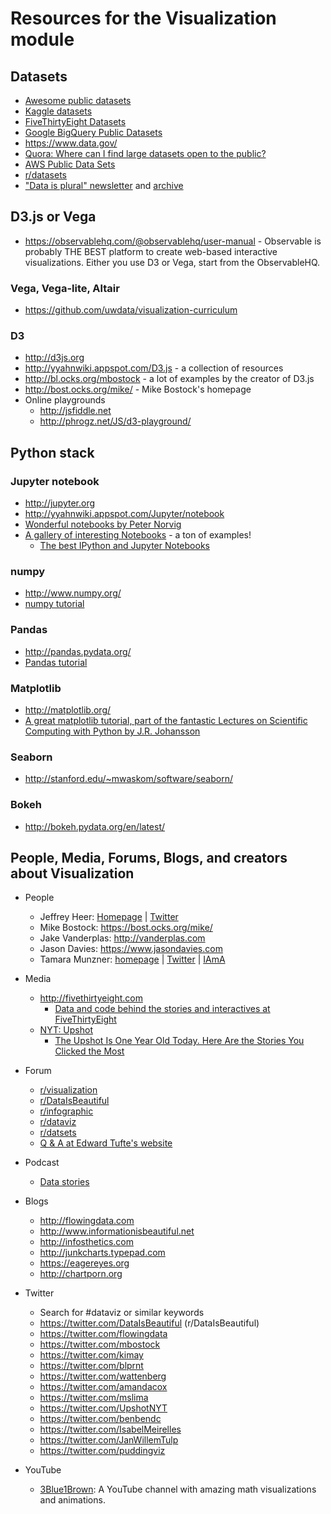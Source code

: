 # Resources for the Visualization module

## Datasets

- [Awesome public datasets](https://github.com/caesar0301/awesome-public-datasets)
- [Kaggle datasets](https://www.kaggle.com/datasets)
- [FiveThirtyEight Datasets](https://github.com/fivethirtyeight/data)
- [Google BigQuery Public Datasets](https://cloud.google.com/bigquery/public-data/)
- https://www.data.gov/
- [Quora: Where can I find large datasets open to the public?](https://www.quora.com/Where-can-I-find-large-datasets-open-to-the-public)
- [AWS Public Data Sets](https://aws.amazon.com/public-data-sets/)
- [r/datasets](https://www.reddit.com/r/datasets/)
- ["Data is plural" newsletter](https://www.data-is-plural.com/) and [archive](https://docs.google.com/spreadsheets/d/1wZhPLMCHKJvwOkP4juclhjFgqIY8fQFMemwKL2c64vk/edit#gid=0)

## D3.js or Vega

- https://observablehq.com/@observablehq/user-manual - Observable is probably THE BEST platform to create web-based interactive visualizations. Either you use D3 or Vega, start from the ObservableHQ. 

### Vega, Vega-lite, Altair

- https://github.com/uwdata/visualization-curriculum

### D3

- http://d3js.org
- http://yyahnwiki.appspot.com/D3.js - a collection of resources
- http://bl.ocks.org/mbostock - a lot of examples by the creator of D3.js
- http://bost.ocks.org/mike/ - Mike Bostock's homepage
- Online playgrounds
  - http://jsfiddle.net
  - http://phrogz.net/JS/d3-playground/

## Python stack

### Jupyter notebook

- http://jupyter.org
- http://yyahnwiki.appspot.com/Jupyter/notebook 
- [Wonderful notebooks by Peter Norvig](http://norvig.com/ipython/)
- [A gallery of interesting Notebooks](https://github.com/ipython/ipython/wiki/A-gallery-of-interesting-IPython-Notebooks) - a ton of examples!
  - [The best IPython and Jupyter Notebooks](http://nb.bianp.net/sort/views/)

### numpy 

- http://www.numpy.org/
- [numpy tutorial](https://docs.scipy.org/doc/numpy-dev/user/quickstart.html)

### Pandas

- http://pandas.pydata.org/
- [Pandas tutorial](https://pandas.pydata.org/pandas-docs/stable/tutorials.html)

### Matplotlib

- http://matplotlib.org/
- [A great matplotlib tutorial, part of the fantastic Lectures on Scientific Computing with Python by J.R. Johansson](http://nbviewer.ipython.org/github/jrjohansson/scientific-python-lectures/blob/master/Lecture-4-Matplotlib.ipynb)

### Seaborn

- http://stanford.edu/~mwaskom/software/seaborn/

### Bokeh

- http://bokeh.pydata.org/en/latest/

## People, Media, Forums, Blogs, and creators about Visualization

- People
  - Jeffrey Heer: [Homepage](https://homes.cs.washington.edu/~jheer/) | [Twitter](https://twitter.com/jeffrey_heer)
  - Mike Bostock: https://bost.ocks.org/mike/
  - Jake Vanderplas: http://vanderplas.com
  - Jason Davies: https://www.jasondavies.com
  - Tamara Munzner: [homepage](http://www.cs.ubc.ca/~tmm/) | [Twitter](https://twitter.com/tamaramunzner) | [IAmA](https://www.reddit.com/r/dataisbeautiful/comments/3ihcib/i_am_here_to_talk_about_the_science_behind/)

- Media
  - http://fivethirtyeight.com
    - [Data and code behind the stories and interactives at FiveThirtyEight](https://github.com/fivethirtyeight/data)
  - [NYT: Upshot](http://www.nytimes.com/upshot/?_r=0)
    - [The Upshot Is One Year Old Today. Here Are the Stories You Clicked the Most](http://www.nytimes.com/interactive/2015/04/22/upshot/happy-birthday-upshot.html)

- Forum
  - [r/visualization](https://www.reddit.com/r/visualization/)
  - [r/DataIsBeautiful](https://www.reddit.com/r/dataisbeautiful/)
  - [r/infographic](https://www.reddit.com/r/infographic/)
  - [r/dataviz](https://www.reddit.com/r/dataviz/)
  - [r/datsets](https://www.reddit.com/r/datasets/)
  - [Q &amp; A at Edward Tufte's website](http://www.edwardtufte.com/bboard/q-and-a?topic_id=1)

- Podcast
  - [Data stories](http://datastori.es/)

- Blogs
  - http://flowingdata.com
  - http://www.informationisbeautiful.net
  - http://infosthetics.com
  - http://junkcharts.typepad.com
  - https://eagereyes.org
  - http://chartporn.org

- Twitter
  - Search for #dataviz or similar keywords
  - https://twitter.com/DataIsBeautiful (r/DataIsBeautiful)
  - https://twitter.com/flowingdata
  - https://twitter.com/mbostock
  - https://twitter.com/kimay
  - https://twitter.com/blprnt
  - https://twitter.com/wattenberg
  - https://twitter.com/amandacox
  - https://twitter.com/mslima
  - https://twitter.com/UpshotNYT
  - https://twitter.com/benbendc
  - https://twitter.com/IsabelMeirelles
  - https://twitter.com/JanWillemTulp
  - https://twitter.com/puddingviz

- YouTube
  - [3Blue1Brown](https://www.youtube.com/channel/UCYO_jab_esuFRV4b17AJtAw?&ab_channel=3Blue1Brown): A YouTube channel with amazing math visualizations and animations. 
